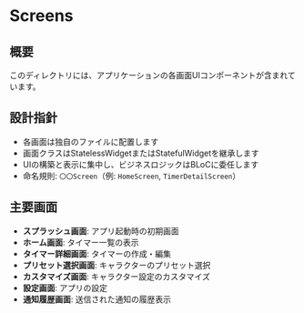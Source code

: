 # Screens

## 概要
このディレクトリには、アプリケーションの各画面UIコンポーネントが含まれています。

## 設計指針
- 各画面は独自のファイルに配置します
- 画面クラスはStatelessWidgetまたはStatefulWidgetを継承します
- UIの構築と表示に集中し、ビジネスロジックはBLoCに委任します
- 命名規則: `〇〇Screen`（例: `HomeScreen`, `TimerDetailScreen`）

## 主要画面
- **スプラッシュ画面**: アプリ起動時の初期画面
- **ホーム画面**: タイマー一覧の表示
- **タイマー詳細画面**: タイマーの作成・編集
- **プリセット選択画面**: キャラクターのプリセット選択
- **カスタマイズ画面**: キャラクター設定のカスタマイズ
- **設定画面**: アプリの設定
- **通知履歴画面**: 送信された通知の履歴表示
